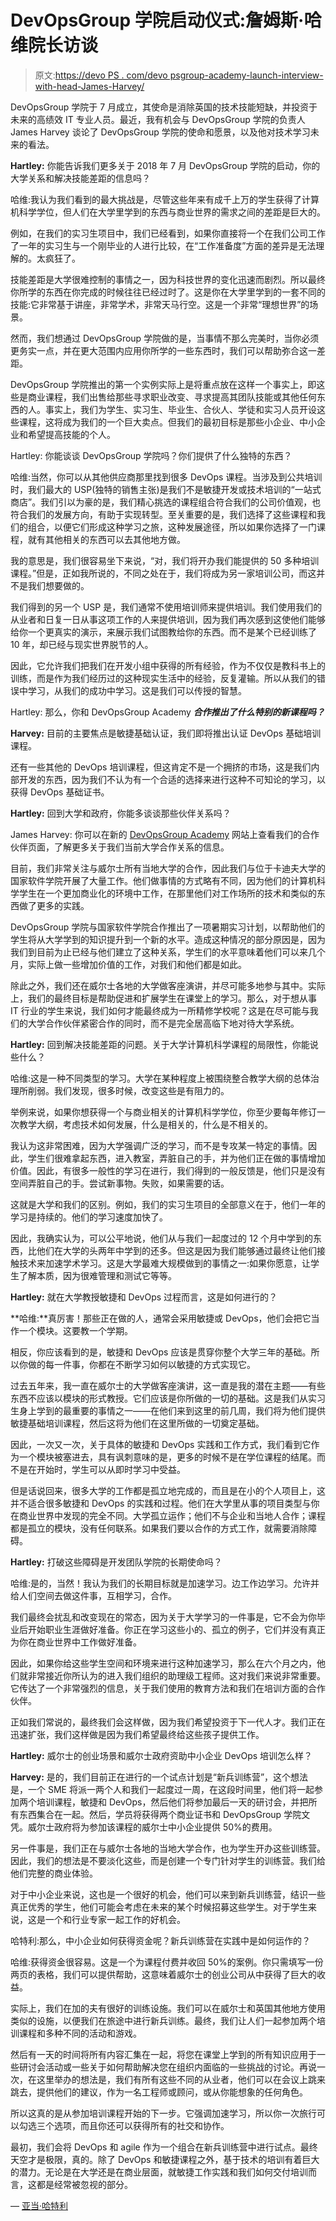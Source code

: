 # DevOpsGroup 学院启动仪式:詹姆斯·哈维院长访谈

> 原文:[https://devo PS . com/devo psgroup-academy-launch-interview-with-head-James-Harvey/](https://devops.com/devopsgroup-academy-launch-interview-with-head-james-harvey/)

DevOpsGroup 学院于 7 月成立，其使命是消除英国的技术技能短缺，并投资于未来的高绩效 IT 专业人员。最近，我有机会与 DevOpsGroup 学院的负责人 James Harvey 谈论了 DevOpsGroup 学院的使命和愿景，以及他对技术学习未来的看法。

**Hartley:** 你能告诉我们更多关于 2018 年 7 月 DevOpsGroup 学院的启动，你的大学关系和解决技能差距的信息吗？

哈维:我认为我们看到的最大挑战是，尽管这些年来有成千上万的学生获得了计算机科学学位，但人们在大学里学到的东西与商业世界的需求之间的差距是巨大的。

例如，在我们的实习生项目中，我们已经看到，如果你直接将一个在我们公司工作了一年的实习生与一个刚毕业的人进行比较，在“工作准备度”方面的差异是无法理解的。太疯狂了。

技能差距是大学很难控制的事情之一，因为科技世界的变化迅速而剧烈。所以最终你所学的东西在你完成的时候往往已经过时了。这是你在大学里学到的一套不同的技能:它非常基于讲座，非常学术，非常天马行空。这是一个非常“理想世界”的场景。

然而，我们想通过 DevOpsGroup 学院做的是，当事情不那么完美时，当你必须更务实一点，并在更大范围内应用你所学的一些东西时，我们可以帮助弥合这一差距。

DevOpsGroup 学院推出的第一个实例实际上是将重点放在这样一个事实上，即这些是商业课程，我们出售给那些寻求职业改变、寻求提高其团队技能或其他任何东西的人。事实上，我们为学生、实习生、毕业生、合伙人、学徒和实习人员开设这些课程，这将成为我们的一个巨大卖点。但我们的最初目标是那些小企业、中小企业和希望提高技能的个人。

Hartley: 你能谈谈 DevOpsGroup 学院吗？你们提供了什么独特的东西？

哈维:当然，你可以从其他供应商那里找到很多 DevOps 课程。当涉及到公共培训时，我们最大的 USP(独特的销售主张)是我们不是敏捷开发或技术培训的“一站式商店”。我们引以为豪的是，我们精心挑选的课程组合符合我们的公司价值观，也符合我们的发展方向，有助于实现转型。至关重要的是，我们选择了这些课程和我们的组合，以便它们形成这种学习之旅，这种发展途径，所以如果你选择了一门课程，就有其他相关的东西可以去其他地方做。

我的意思是，我们很容易坐下来说，“对，我们将开办我们能提供的 50 多种培训课程。”但是，正如我所说的，不同之处在于，我们将成为另一家培训公司，而这并不是我们想要做的。

我们得到的另一个 USP 是，我们通常不使用培训师来提供培训。我们使用我们的从业者和日复一日从事这项工作的人来提供培训，因为我们再次感到这使他们能够给你一个更真实的演示，来展示我们试图教给你的东西。而不是某个已经训练了 10 年，却已经与现实世界脱节的人。

因此，它允许我们把我们在开发小组中获得的所有经验，作为不仅仅是教科书上的训练，而是作为我们经历过的这种现实生活中的经验，反复灌输。所以从我们的错误中学习，从我们的成功中学习。这是我们可以传授的智慧。

Hartley: 那么，你和 DevOpsGroup Academy ***合作推出了什么特别的新课程吗？***

**Harvey:** 目前的主要焦点是敏捷基础认证，我们即将推出认证 DevOps 基础培训课程。

还有一些其他的 DevOps 培训课程，但这肯定不是一个拥挤的市场，这是我们内部开发的东西，因为我们不认为有一个合适的选择来进行这种不可知论的学习，以获得 DevOps 基础证书。

**Hartley:** 回到大学和政府，你能多谈谈那些伙伴关系吗？

James Harvey: 你可以在新的 [DevOpsGroup Academy](https://www.devopsgroup.com/academy/) 网站上查看我们的合作伙伴页面，了解更多关于我们当前大学合作关系的信息。

目前，我们非常关注与威尔士所有当地大学的合作，因此我们与位于卡迪夫大学的国家软件学院开展了大量工作。他们做事情的方式略有不同，因为他们的计算机科学学生在一个更加商业化的环境中工作，在那里他们对工作场所的技术和类似的东西做了更多的实践。

DevOpsGroup 学院与国家软件学院合作推出了一项暑期实习计划，以帮助他们的学生将从大学学到的知识提升到一个新的水平。造成这种情况的部分原因是，因为我们到目前为止已经与他们建立了这种关系，学生们的水平意味着他们可以来几个月，实际上做一些增加价值的工作，对我们和他们都是如此。

除此之外，我们还在威尔士各地的大学做客座演讲，并尽可能多地参与其中。实际上，我们的最终目标是帮助促进和扩展学生在课堂上的学习。那么，对于想从事 IT 行业的学生来说，我们如何才能最终成为一所精修学校呢？这是在尽可能与我们的大学合作伙伴紧密合作的同时，而不是完全居高临下地对待大学系统。

**Hartley:** 回到解决技能差距的问题。关于大学计算机科学课程的局限性，你能说些什么？

哈维:这是一种不同类型的学习。大学在某种程度上被围绕整合教学大纲的总体治理所削弱。我们发现，很多时候，改变这些是有阻力的。

举例来说，如果你想获得一个与商业相关的计算机科学学位，你至少要每年修订一次教学大纲，考虑技术如何发展，什么是相关的，什么是不相关的。

我认为这非常困难，因为大学强调广泛的学习，而不是专攻某一特定的事情。因此，学生们很难拿起东西，进入教室，弄脏自己的手，并为他们正在做的事情增加价值。因此，有很多一般性的学习在进行，我们得到的一般反馈是，他们只是没有空间弄脏自己的手。尝试新事物。失败，如果需要的话。

这就是大学和我们的区别。例如，我们的实习生项目的全部意义在于，他们一年的学习是持续的。他们的学习速度加快了。

因此，我确实认为，可以公平地说，他们从与我们一起度过的 12 个月中学到的东西，比他们在大学的头两年中学到的还多。但这是因为我们能够通过最终让他们接触技术来加速学术学习。这是大学最难大规模做到的事情之一:如果你愿意，让学生了解本质，因为很难管理和测试它等等。

**Hartley:** 就在大学教授敏捷和 DevOps 过程而言，这是如何进行的？

**哈维:**真厉害！那些正在做的人，通常会采用敏捷或 DevOps，他们会把它当作一个模块。这要教一个学期。

相反，你应该看到的是，敏捷和 DevOps 应该是贯穿你整个大学三年的基础。所以你做的每一件事，你都在不断学习如何以敏捷的方式实现它。

过去五年来，我一直在威尔士的大学做客座演讲，这一直是我的潜在主题——有些东西不应该以模块的形式教授。它们应该是你所做的一切的基础。这是我们从实习生身上学到的最重要的事情之一——在他们来到这里的前几周，我们将为他们提供敏捷基础培训课程，然后这将为他们在这里所做的一切奠定基础。

因此，一次又一次，关于具体的敏捷和 DevOps 实践和工作方式，我们看到它作为一个模块被塞进去，具有讽刺意味的是，更多的时候不是在学位课程的结尾。而不是在开始时，学生可以从即时学习中受益。

但是话说回来，很多大学的工作都是孤立地完成的，而且是在小的个人项目上，这并不适合很多敏捷和 DevOps 的实践和过程。他们在大学里从事的项目类型与你在商业世界中发现的完全不同。大学孤立运作；他们不与企业和当地人合作；课程都是孤立的模块，没有任何联系。如果我们要以合作的方式工作，就需要消除障碍。

**Hartley:** 打破这些障碍是开发团队学院的长期使命吗？

哈维:是的，当然！我认为我们的长期目标就是加速学习。边工作边学习。允许并给人们空间去做这件事，互相学习，合作。

我们最终会扰乱和改变现在的常态，因为关于大学学习的一件事是，它不会为你毕业后开始职业生涯做好准备。你正在学习这些小的、孤立的例子，它们并没有真正为你在商业世界中工作做好准备。

因此，如果你给这些学生空间和环境来进行这种加速学习，那么在六个月之内，他们就非常接近你所认为的进入我们组织的助理级工程师。这对我们来说非常重要。它传达了一个非常强烈的信息，关于我们使用的教育方法和我们在培训方面的合作伙伴。

正如我们常说的，最终我们会这样做，因为我们希望投资于下一代人才。我们正在迅速扩张，我们这样做是因为我们希望最终给这些孩子提供工作。

**Hartley:** 威尔士的创业场景和威尔士政府资助中小企业 DevOps 培训怎么样？

**Harvey:** 是的，我们目前正在进行的一个试点计划是“新兵训练营”，这个想法是，一个 SME 将派一两个人和我们一起度过一周，在这段时间里，他们将一起参加两个培训课程，敏捷和 DevOps，然后他们将参加最后一天的研讨会，并把所有东西集合在一起。然后，学员将获得两个商业证书和 DevOpsGroup 学院文凭。威尔士政府将为参加该课程的威尔士中小企业提供 50%的费用。

另一件事是，我们正在与威尔士各地的当地大学合作，也为学生开办这些训练营。因此，我们的想法是不要淡化这些，而是创建一个专门针对学生的训练营。我们给他们完整的商业体验。

对于中小企业来说，这也是一个很好的机会，他们可以来到新兵训练营，结识一些真正优秀的学生，他们可能会考虑在未来的某个时候招募这些学生。对于学生来说，这是一个和行业专家一起工作的好机会。

哈特利:那么，中小企业如何获得资金呢？新兵训练营在实践中是如何运作的？

哈维:获得资金很容易。这是一个为课程付费并收回 50%的案例。你只需填写一份两页的表格，我们可以提供帮助，这意味着威尔士的创业公司从中获得了巨大的收益。

实际上，我们在加的夫有很好的训练设施。我们可以在威尔士和英国其他地方使用类似的设施，以便我们在旅途中进行新兵训练。最终，我们让人们一起参加两个培训课程和多种不同的活动和游戏。

然后有一天的时间将所有内容汇集在一起，将您在课堂上学到的所有知识应用于一些研讨会活动或一些关于如何帮助解决您在组织内面临的一些挑战的讨论。再说一次，在这里举办的想法是，我们有所有这些不同的从业者，他们可以在会议上跳来跳去，提供他们的建议，作为一名工程师或顾问，或从你能想象的任何角色。

所以这真的是从参加培训课程开始的下一步。它强调加速学习，所以你一次旅行可以勾选三个选项，而且你还可以获得所有的社交和协作。

最初，我们会将 DevOps 和 agile 作为一个组合在新兵训练营中进行试点。最终天空才是极限，真的。除了 DevOps 和敏捷课程之外，基于技术的培训有着巨大的潜力。无论是在大学还是在商业层面，就敏捷工作实践和我们如何交付培训而言，这都是经常被忽视的部分。

— [亚当·哈特利](https://devops.com/author/adam-hartley/)